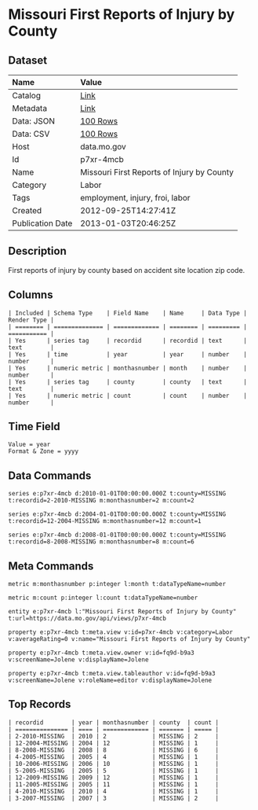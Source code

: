 # Missouri First Reports of Injury by County

## Dataset

| Name | Value |
| :--- | :---- |
| Catalog | [Link](https://catalog.data.gov/dataset/missouri-first-reports-of-injury-by-county-99cdb) |
| Metadata | [Link](https://data.mo.gov/api/views/p7xr-4mcb) |
| Data: JSON | [100 Rows](https://data.mo.gov/api/views/p7xr-4mcb/rows.json?max_rows=100) |
| Data: CSV | [100 Rows](https://data.mo.gov/api/views/p7xr-4mcb/rows.csv?max_rows=100) |
| Host | data.mo.gov |
| Id | p7xr-4mcb |
| Name | Missouri First Reports of Injury by County |
| Category | Labor |
| Tags | employment, injury, froi, labor |
| Created | 2012-09-25T14:27:41Z |
| Publication Date | 2013-01-03T20:46:25Z |

## Description

First reports of injury by county based on accident site location zip code.

## Columns

```ls
| Included | Schema Type    | Field Name    | Name     | Data Type | Render Type |
| ======== | ============== | ============= | ======== | ========= | =========== |
| Yes      | series tag     | recordid      | recordid | text      | text        |
| Yes      | time           | year          | year     | number    | number      |
| Yes      | numeric metric | monthasnumber | month    | number    | number      |
| Yes      | series tag     | county        | county   | text      | text        |
| Yes      | numeric metric | count         | count    | number    | number      |
```

## Time Field

```ls
Value = year
Format & Zone = yyyy
```

## Data Commands

```ls
series e:p7xr-4mcb d:2010-01-01T00:00:00.000Z t:county=MISSING t:recordid=2-2010-MISSING m:monthasnumber=2 m:count=2

series e:p7xr-4mcb d:2004-01-01T00:00:00.000Z t:county=MISSING t:recordid=12-2004-MISSING m:monthasnumber=12 m:count=1

series e:p7xr-4mcb d:2008-01-01T00:00:00.000Z t:county=MISSING t:recordid=8-2008-MISSING m:monthasnumber=8 m:count=6
```

## Meta Commands

```ls
metric m:monthasnumber p:integer l:month t:dataTypeName=number

metric m:count p:integer l:count t:dataTypeName=number

entity e:p7xr-4mcb l:"Missouri First Reports of Injury by County" t:url=https://data.mo.gov/api/views/p7xr-4mcb

property e:p7xr-4mcb t:meta.view v:id=p7xr-4mcb v:category=Labor v:averageRating=0 v:name="Missouri First Reports of Injury by County"

property e:p7xr-4mcb t:meta.view.owner v:id=fq9d-b9a3 v:screenName=Jolene v:displayName=Jolene

property e:p7xr-4mcb t:meta.view.tableauthor v:id=fq9d-b9a3 v:screenName=Jolene v:roleName=editor v:displayName=Jolene
```

## Top Records

```ls
| recordid        | year | monthasnumber | county  | count | 
| =============== | ==== | ============= | ======= | ===== | 
| 2-2010-MISSING  | 2010 | 2             | MISSING | 2     | 
| 12-2004-MISSING | 2004 | 12            | MISSING | 1     | 
| 8-2008-MISSING  | 2008 | 8             | MISSING | 6     | 
| 4-2005-MISSING  | 2005 | 4             | MISSING | 1     | 
| 10-2006-MISSING | 2006 | 10            | MISSING | 1     | 
| 5-2005-MISSING  | 2005 | 5             | MISSING | 1     | 
| 12-2009-MISSING | 2009 | 12            | MISSING | 1     | 
| 11-2005-MISSING | 2005 | 11            | MISSING | 1     | 
| 4-2010-MISSING  | 2010 | 4             | MISSING | 1     | 
| 3-2007-MISSING  | 2007 | 3             | MISSING | 2     | 
```